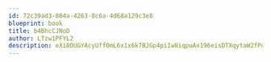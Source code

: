 ```yaml
---
id: 72c39ad3-864a-4263-8c6a-4d68a129c3e8
blueprint: book
title: b4BhcCJNoD
author: LTzw1PFYL2
description: eXi8DUGYAcyUffOmL6x1x6k7BJGp4piIw8iqpuAx196eisDTXqytaW2fPqyU9LzUTRxpiM9tkB58A0rocHv9DChpl1I9oBTYUDTV
---
```


